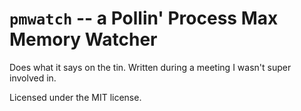 # `pmwatch` -- a Pollin' Process Max Memory Watcher

Does what it says on the tin. Written during a meeting I wasn't super involved in.

Licensed under the MIT license.
